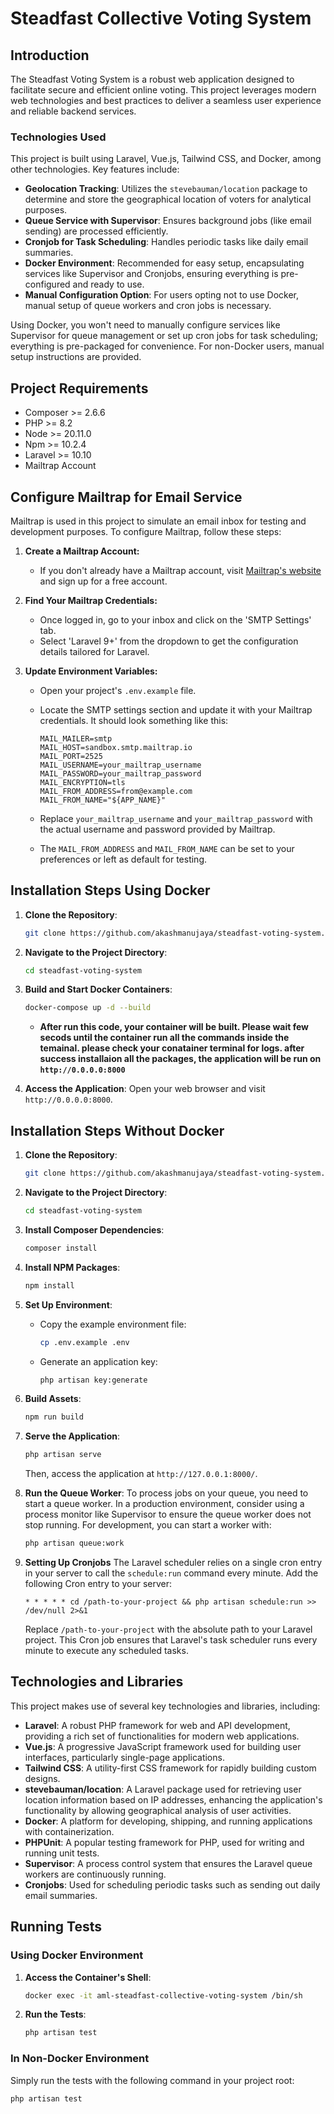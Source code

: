 # Steadfast Collective Voting System

## Introduction

The Steadfast Voting System is a robust web application designed to facilitate secure and efficient online voting. This project leverages modern web technologies and best practices to deliver a seamless user experience and reliable backend services.

### Technologies Used

This project is built using Laravel, Vue.js, Tailwind CSS, and Docker, among other technologies. Key features include:

- **Geolocation Tracking**: Utilizes the `stevebauman/location` package to determine and store the geographical location of voters for analytical purposes.
- **Queue Service with Supervisor**: Ensures background jobs (like email sending) are processed efficiently.
- **Cronjob for Task Scheduling**: Handles periodic tasks like daily email summaries.
- **Docker Environment**: Recommended for easy setup, encapsulating services like Supervisor and Cronjobs, ensuring everything is pre-configured and ready to use.
- **Manual Configuration Option**: For users opting not to use Docker, manual setup of queue workers and cron jobs is necessary.

Using Docker, you won't need to manually configure services like Supervisor for queue management or set up cron jobs for task scheduling; everything is pre-packaged for convenience. For non-Docker users, manual setup instructions are provided.

## Project Requirements

- Composer >= 2.6.6
- PHP >= 8.2
- Node >= 20.11.0
- Npm >= 10.2.4
- Laravel >= 10.10
- Mailtrap Account

## Configure Mailtrap for Email Service

Mailtrap is used in this project to simulate an email inbox for testing and development purposes. To configure Mailtrap, follow these steps:

1. **Create a Mailtrap Account:**
   - If you don't already have a Mailtrap account, visit [Mailtrap's website](https://mailtrap.io/) and sign up for a free account.

2. **Find Your Mailtrap Credentials:**
   - Once logged in, go to your inbox and click on the 'SMTP Settings' tab. 
   - Select 'Laravel 9+' from the dropdown to get the configuration details tailored for Laravel.

3. **Update Environment Variables:**
   - Open your project's `.env.example` file. 
   - Locate the SMTP settings section and update it with your Mailtrap credentials. It should look something like this:

     ```
     MAIL_MAILER=smtp
     MAIL_HOST=sandbox.smtp.mailtrap.io
     MAIL_PORT=2525
     MAIL_USERNAME=your_mailtrap_username
     MAIL_PASSWORD=your_mailtrap_password
     MAIL_ENCRYPTION=tls
     MAIL_FROM_ADDRESS=from@example.com
     MAIL_FROM_NAME="${APP_NAME}"
     ```

   - Replace `your_mailtrap_username` and `your_mailtrap_password` with the actual username and password provided by Mailtrap.
   - The `MAIL_FROM_ADDRESS` and `MAIL_FROM_NAME` can be set to your preferences or left as default for testing.

## Installation Steps Using Docker

1. **Clone the Repository**:
    ```bash
    git clone https://github.com/akashmanujaya/steadfast-voting-system.git
    ```

2. **Navigate to the Project Directory**:
    ```bash
    cd steadfast-voting-system
    ```

3. **Build and Start Docker Containers**:
    ```bash
    docker-compose up -d --build
    ```
    - **After run this code, your container will be built. Please wait few secods until the container run all the commands inside the temainal. please check your conatainer terminal for logs. after success installaion all the packages, the application will be run on `http://0.0.0.0:8000`**

4. **Access the Application**: Open your web browser and visit `http://0.0.0.0:8000`.

## Installation Steps Without Docker

1. **Clone the Repository**:
    ```bash
    git clone https://github.com/akashmanujaya/steadfast-voting-system.git
    ```

2. **Navigate to the Project Directory**:
    ```bash
    cd steadfast-voting-system
    ```

3. **Install Composer Dependencies**:
    ```bash
    composer install
    ```

4. **Install NPM Packages**:
    ```bash
    npm install
    ```

5. **Set Up Environment**:
    - Copy the example environment file:
        ```bash
        cp .env.example .env
        ```
    - Generate an application key:
        ```bash
        php artisan key:generate
        ```

6. **Build Assets**:
    ```bash
    npm run build
    ```

7. **Serve the Application**:
    ```bash
    php artisan serve
    ```
   Then, access the application at `http://127.0.0.1:8000/`.

8. **Run the Queue Worker**:
    To process jobs on your queue, you need to start a queue worker. In a production environment, consider using a process monitor like Supervisor to ensure the queue worker does not stop running. For development, you can start a worker with:
    ```bash
    php artisan queue:work
    ```
9. **Setting Up Cronjobs**
    The Laravel scheduler relies on a single cron entry in your server to call the `schedule:run` command every minute. Add the following Cron entry to your server:
    ```cron
    * * * * * cd /path-to-your-project && php artisan schedule:run >> /dev/null 2>&1
    ```
    Replace `/path-to-your-project` with the absolute path to your Laravel project. This Cron job ensures that Laravel's task scheduler runs every minute to execute any scheduled tasks.

## Technologies and Libraries

This project makes use of several key technologies and libraries, including:

- **Laravel**: A robust PHP framework for web and API development, providing a rich set of functionalities for modern web applications.
- **Vue.js**: A progressive JavaScript framework used for building user interfaces, particularly single-page applications.
- **Tailwind CSS**: A utility-first CSS framework for rapidly building custom designs.
- **stevebauman/location**: A Laravel package used for retrieving user location information based on IP addresses, enhancing the application's functionality by allowing geographical analysis of user activities.
- **Docker**: A platform for developing, shipping, and running applications with containerization.
- **PHPUnit**: A popular testing framework for PHP, used for writing and running unit tests.
- **Supervisor**: A process control system that ensures the Laravel queue workers are continuously running.
- **Cronjobs**: Used for scheduling periodic tasks such as sending out daily email summaries.

## Running Tests

### Using Docker Environment

1. **Access the Container's Shell**:
    ```bash
    docker exec -it aml-steadfast-collective-voting-system /bin/sh
    ```

2. **Run the Tests**:
    ```bash
    php artisan test
    ```

### In Non-Docker Environment

Simply run the tests with the following command in your project root:

```bash
php artisan test
```